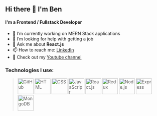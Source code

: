 ## Hi there 👋 I'm Ben

#### I'm a Frontend / Fullstack Developer

- 🌱 I’m currently working on MERN Stack applications
- 🤔 I’m looking for help with getting a job
- 💬 Ask me about <b>React.js</b>
- 📫 How to reach me: [LinkedIn](https://www.linkedin.com/in/ben-elferink-37ba251b9/)
- 🎦 Check out my [Youtube channel](https://www.youtube.com/channel/UCArIQIJ1qL5taSKhM--r8mg)

### Technologies I use:

> <img src='https://github.com/belferink1996/belferink1996/blob/main/icons/github.svg' alt='GitHub' width='50' /> <img src='https://github.com/belferink1996/belferink1996/blob/main/icons/html.svg' alt='HTML' width='50' /> <img src='https://github.com/belferink1996/belferink1996/blob/main/icons/css.svg' alt='CSS' width='50' /> <img src='https://github.com/belferink1996/belferink1996/blob/main/icons/javascript.svg' alt='JavaScript' width='50' /> <img src='https://github.com/belferink1996/belferink1996/blob/main/icons/react.svg' alt='React.js' width='50' /> <img src='https://github.com/belferink1996/belferink1996/blob/main/icons/redux.svg' alt='Redux' width='50' /> <img src='https://github.com/belferink1996/belferink1996/blob/main/icons/nodejs.svg' alt='Node.js' width='50' /> <img src='https://github.com/belferink1996/belferink1996/blob/main/icons/express.svg' alt='Express' width='50' /> <img src='https://github.com/belferink1996/belferink1996/blob/main/icons/mongodb.svg' alt='MongoDB' width='50' />
